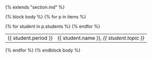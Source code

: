 {% extends "section.md" %}

{% block body %}
{% for p in items %}

<table class="table table-hover">
{% for student in p.students %}
<tr>
  <td class='col-md-2'>{{ student.period }}</td>
  <td>
    {{ student.name }}, <em>{{ student.topic }}</em>
    <!-- {% if student.details %} -->
    <!-- <ul><li>{{ student.details }}</li></ul> -->
    <!-- {% endif %} -->
  </td>
</tr>
{% endfor %}
</table>
{% endfor %}
{% endblock body %}
